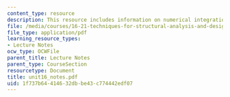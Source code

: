 ```yaml
---
content_type: resource
description: This resource includes information on numerical integration.
file: /media/courses/16-21-techniques-for-structural-analysis-and-design-spring-2005/1f737b64414632dbbe43c774442edf07_unit16_notes.pdf
file_type: application/pdf
learning_resource_types:
- Lecture Notes
ocw_type: OCWFile
parent_title: Lecture Notes
parent_type: CourseSection
resourcetype: Document
title: unit16_notes.pdf
uid: 1f737b64-4146-32db-be43-c774442edf07
---
```


